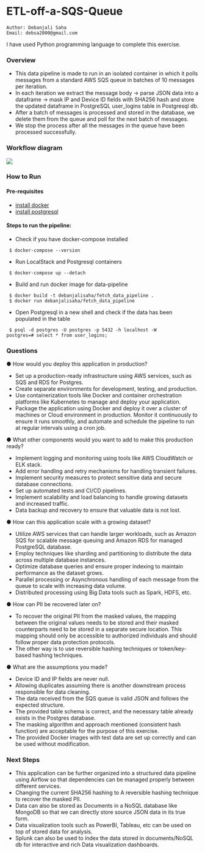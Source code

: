 # ETL-off-a-SQS-Queue

```
Author: Debanjali Saha
Email: debsa2000@gmail.com
```
I have used Python programming language to complete this exercise.



### Overview

* This data pipeline is made to run in an isolated container in which it polls messages from a standard AWS SQS queue in batches of 10 messages per iteration.
* In each iteration we extract the message body -> parse JSON data into a dataframe -> mask IP and Device ID fields with SHA256 hash and store the updated dataframe in PostgreSQL user_logins table in Postgresql db.
* After a batch of messages is processed and stored in the database, we delete them from the queue and poll for the next batch of messages.
* We stop the process after all the messages in the queue have been processed successfully.



### Workflow diagram

<img src="https://user-images.githubusercontent.com/32909781/216669908-9522ee92-8f24-476c-bc9d-938920c7972d.png">



### How to Run

#### Pre-requisites
* [install docker](https://docs.docker.com/get-docker/)
* [install postgresql](https://www.postgresql.org/download/)

#### Steps to run the pipeline:
* Check if you have docker-compose installed
```
 $ docker-compose --version
```

* Run LocalStack and Postgresql containers
```
 $ docker-compose up --detach
```

* Build and run docker image for data-pipeline
```
 $ docker build -t debanjalisaha/fetch_data_pipeline .
 $ docker run debanjalisaha/fetch_data_pipeline
```

* Open Postgresql in a new shell and check if the data has been populated in the table
```
 $ psql -d postgres -U postgres -p 5432 -h localhost -W
postgres=# select * from user_logins; 
```



### Questions

● How would you deploy this application in production?
- Set up a production-ready infrastructure using AWS services, such as SQS and RDS for Postgres.
- Create separate environments for development, testing, and production.
- Use containerization tools like Docker and container orchestration platforms like Kubernetes to manage and deploy your application.
- Package the application using Docker and deploy it over a cluster of machines or Cloud environment in production. Monitor it continuously to ensure it runs smoothly, and automate and schedule the pipeline to run at regular intervals using a cron job.

● What other components would you want to add to make this production ready?
- Implement logging and monitoring using tools like AWS CloudWatch or ELK stack.
- Add error handling and retry mechanisms for handling transient failures.
- Implement security measures to protect sensitive data and secure database connections.
- Set up automated tests and CI/CD pipelines.
- Implement scalability and load balancing to handle growing datasets and increased traffic.
- Data backup and recovery to ensure that valuable data is not lost.

● How can this application scale with a growing dataset?
- Utilize AWS services that can handle larger workloads, such as Amazon SQS for scalable message queuing and Amazon RDS for managed PostgreSQL database.
- Employ techniques like sharding and partitioning to distribute the data across multiple database instances.
- Optimize database queries and ensure proper indexing to maintain performance as the dataset grows.
- Parallel processing or Asynchronous handling of each message from the queue to scale with increasing data volume.
- Distributed processing using Big Data tools such as Spark, HDFS, etc. 

● How can PII be recovered later on?
- To recover the original PII from the masked values, the mapping between the original values needs to be stored and their masked counterparts need to be stored in a separate secure location. This mapping should only be accessible to authorized individuals and should follow proper data protection protocols.
- The other way is to use reversible hashing techniques or token/key-based hashing techniques.

● What are the assumptions you made?
- Device ID and IP fields are never null.
- Allowing duplicates assuming there is another downstream process responsible for data cleaning.
- The data received from the SQS queue is valid JSON and follows the expected structure.
- The provided table schema is correct, and the necessary table already exists in the Postgres database.
- The masking algorithm and approach mentioned (consistent hash function) are acceptable for the purpose of this exercise.
- The provided Docker images with test data are set up correctly and can be used without modification.



### Next Steps

* This application can be further organized into a structured data pipeline using Airflow so that dependencies can be managed properly between different services.
* Changing the current SHA256 hashing to A reversible hashing technique to recover the masked PII.
* Data can also be stored as Documents in a NoSQL database like MongoDB so that we can directly store source JSON data in its true form.
* Data visualization tools such as PowerBI, Tableau, etc can be used on top of stored data for analysis.
* Splunk can also be used to index the data stored in documents/NoSQL db for interactive and rich Data visualization dashboards.
